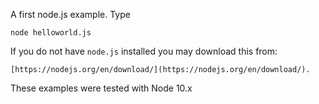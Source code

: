 A first node.js example. Type

    node helloworld.js


If you do not have `node.js` installed you may download this from:

    [https://nodejs.org/en/download/](https://nodejs.org/en/download/). 
    
These examples were tested with Node 10.x




